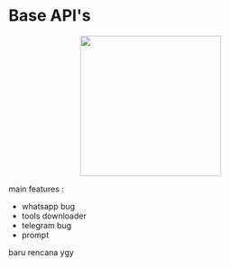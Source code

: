 # Base API's
<p align="center">
  <img src="https://files.catbox.moe/rhm9rt.webp" width="250"/>
</p>

main features :

- whatsapp bug
- tools downloader
- telegram bug
- prompt

baru rencana ygy
